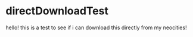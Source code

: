 # directDownloadTest

hello!
this is a test to see if i can download this directly from my neocities!
